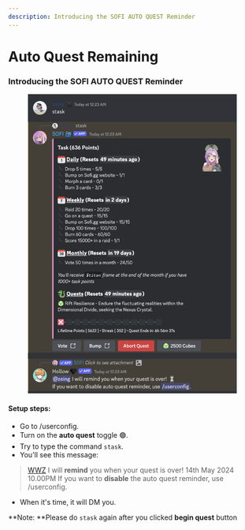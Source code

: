 ```yaml
---
description: Introducing the SOFI AUTO QUEST Reminder
---
```


# Auto Quest Remaining

### Introducing the **SOFI AUTO QUEST Reminder**

<figure><img src="../.gitbook/assets/image.png" alt=""><figcaption></figcaption></figure>

#### **Setup steps:**

* Go to /userconfig.
* Turn on the **auto quest** toggle 🟢.
* Try to type the command `stask`.
* You'll see this message:

> [WWZ](https://app.gitbook.com/u/iChFN93i7Nhat05GAufdksd4UGo1 "mention") I will **remind** you when your quest is over! 14th May 2024 10.00PM If you want to **disable** the auto quest reminder, use /userconfig.

* When it's time, it will DM you.

\*\*Note: \*\*Please do `stask` again after you clicked **begin quest** button

